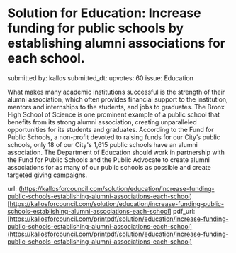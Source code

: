 # Solution for Education: Increase funding for public schools by establishing alumni associations for each school. #

submitted by: kallos
submitted_dt: 
upvotes: 60
issue: Education

What makes many academic institutions successful is the strength of their alumni association, which often provides financial support to the institution, mentors and internships to the students, and jobs to graduates. The Bronx High School of Science is one prominent example of a public school that benefits from its strong alumni association, creating unparalleled opportunities for its students and graduates. According to the Fund for Public Schools, a non-profit devoted to raising funds for our City’s public schools, only 18 of our City's 1,615 public schools have an alumni association. The Department of Education should work in partnership with the Fund for Public Schools and the Public Advocate to create alumni associations for as many of our public schools as possible and create targeted giving campaigns.

url: (https://kallosforcouncil.com/solution/education/increase-funding-public-schools-establishing-alumni-associations-each-school)[https://kallosforcouncil.com/solution/education/increase-funding-public-schools-establishing-alumni-associations-each-school]
pdf_url: [https://kallosforcouncil.com/printpdf/solution/education/increase-funding-public-schools-establishing-alumni-associations-each-school](https://kallosforcouncil.com/printpdf/solution/education/increase-funding-public-schools-establishing-alumni-associations-each-school)